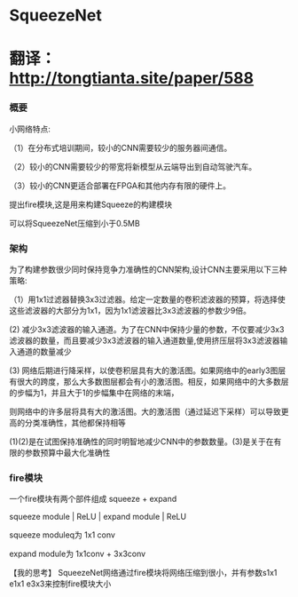 # SqueezeNet
# 翻译：http://tongtianta.site/paper/588

### 概要

小网络特点:

（1）在分布式培训期间，较小的CNN需要较少的服务器间通信。 

（2）较小的CNN需要较少的带宽将新模型从云端导出到自动驾驶汽车。 

（3）较小的CNN更适合部署在FPGA和其他内存有限的硬件上。

提出fire模块,这是用来构建Squeeze的构建模块

可以将SqueezeNet压缩到小于0.5MB



### 架构

为了构建参数很少同时保持竞争力准确性的CNN架构,设计CNN主要采用以下三种策略: 

（1）用1x1过滤器替换3x3过滤器。给定一定数量的卷积滤波器的预算，将选择使这些滤波器的大部分为1x1，因为1x1滤波器比3x3滤波器的参数少9倍。

  (2)  减少3x3滤波器的输入通道。为了在CNN中保持少量的参数，不仅要减少3x3滤波器的数量，而且要减少3x3滤波器的输入通道数量,使用挤压层将3x3滤波器输入通道的数量减少

  (3)  网络后期进行降采样，以使卷积层具有大的激活图。如果网络中的early3图层有很大的跨度，那么大多数图层都会有小的激活图。相反，如果网络中的大多数层的步幅为1，并且大于1的步幅集中在网络的末端，

则网络中的许多层将具有大的激活图。大的激活图（通过延迟下采样）可以导致更高的分类准确性，其他都保持相等

(1)(2)是在试图保持准确性的同时明智地减少CNN中的参数数量。(3)是关于在有限的参数预算中最大化准确性



### fire模块

一个fire模块有两个部件组成 squeeze + expand

squeeze module | ReLU | expand module | ReLU

squeeze moduleq为 1x1 conv

expand module为 1x1conv + 3x3conv



【我的思考】
SqueezeNet网络通过fire模块将网络压缩到很小，并有参数s1x1 e1x1 e3x3来控制fire模块大小